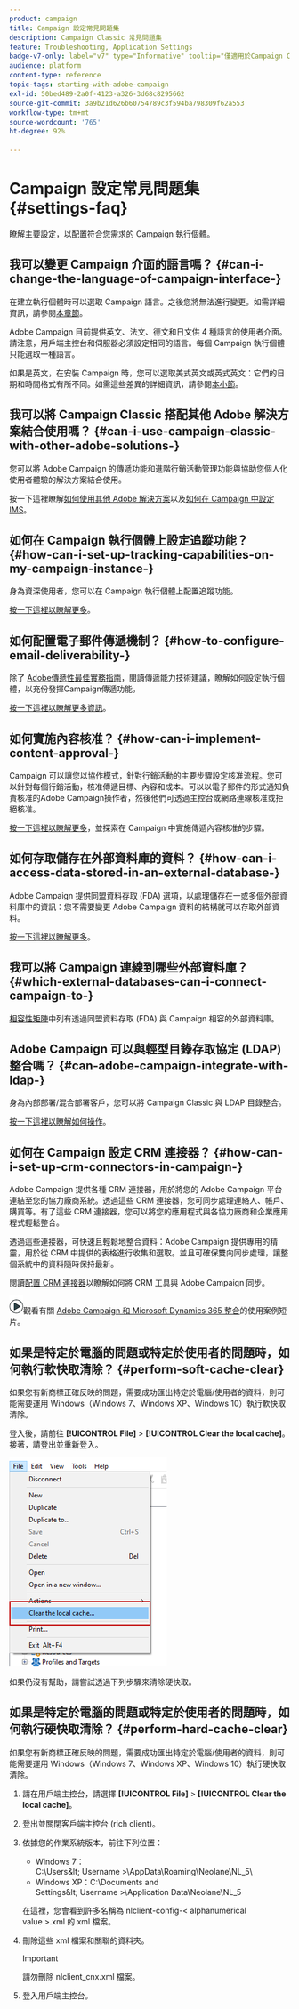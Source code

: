 ```yaml
---
product: campaign
title: Campaign 設定常見問題集
description: Campaign Classic 常見問題集
feature: Troubleshooting, Application Settings
badge-v7-only: label="v7" type="Informative" tooltip="僅適用於Campaign Classic v7"
audience: platform
content-type: reference
topic-tags: starting-with-adobe-campaign
exl-id: 50bed489-2a0f-4123-a326-3d68c8295662
source-git-commit: 3a9b21d626b60754789c3f594ba798309f62a553
workflow-type: tm+mt
source-wordcount: '765'
ht-degree: 92%

---
```


# Campaign 設定常見問題集 {#settings-faq}



瞭解主要設定，以配置符合您需求的 Campaign 執行個體。

## 我可以變更 Campaign 介面的語言嗎？ {#can-i-change-the-language-of-campaign-interface-}

在建立執行個體時可以選取 Campaign 語言。之後您將無法進行變更。如需詳細資訊，請參閱[本章節](../../installation/using/creating-an-instance-and-logging-on.md)。

Adobe Campaign 目前提供英文、法文、德文和日文供 4 種語言的使用者介面。請注意，用戶端主控台和伺服器必須設定相同的語言。每個 Campaign 執行個體只能選取一種語言。

如果是英文，在安裝 Campaign 時，您可以選取美式英文或英式英文：它們的日期和時間格式有所不同。如需這些差異的詳細資訊，請參閱[本小節](../../platform/using/adobe-campaign-workspace.md#date-and-time)。

## 我可以將 Campaign Classic 搭配其他 Adobe 解決方案結合使用嗎？ {#can-i-use-campaign-classic-with-other-adobe-solutions-}

您可以將 Adobe Campaign 的傳遞功能和進階行銷活動管理功能與協助您個人化使用者體驗的解決方案結合使用。

按一下這裡瞭解[如何使用其他 Adobe 解決方案](../../integrations/using/about-campaign-integrations.md)以及[如何在 Campaign 中設定 IMS](../../integrations/using/about-adobe-id.md)。

## 如何在 Campaign 執行個體上設定追蹤功能？ {#how-can-i-set-up-tracking-capabilities-on-my-campaign-instance-}

身為資深使用者，您可以在 Campaign 執行個體上配置追蹤功能。

[按一下這裡以瞭解更多](../../installation/using/deploying-an-instance.md#tracking-configuration)。

## 如何配置電子郵件傳遞機制？ {#how-to-configure-email-deliverability-}

除了 [Adobe傳遞性最佳實務指南](https://experienceleague.adobe.com/docs/deliverability-learn/deliverability-best-practice-guide/introduction.html?lang=zh-Hant)，閱讀傳遞能力技術建議，瞭解如何設定執行個體，以充份發揮Campaign傳遞功能。

[按一下這裡以瞭解更多資訊](../../delivery/using/about-deliverability.md)。

## 如何實施內容核准？ {#how-can-i-implement-content-approval-}

Campaign 可以讓您以協作模式，針對行銷活動的主要步驟設定核准流程。您可以針對每個行銷活動，核准傳遞目標、內容和成本。可以以電子郵件的形式通知負責核准的Adobe Campaign操作者，然後他們可透過主控台或網路連線核准或拒絕核准。

[按一下這裡以瞭解更多](../../campaign/using/marketing-campaign-approval.md#checking-and-approving-deliveries)，並探索在 Campaign 中實施傳遞內容核准的步驟。

## 如何存取儲存在外部資料庫的資料？ {#how-can-i-access-data-stored-in-an-external-database-}

Adobe Campaign 提供同盟資料存取 (FDA) 選項，以處理儲存在一或多個外部資料庫中的資訊：您不需要變更 Adobe Campaign 資料的結構就可以存取外部資料。

[按一下這裡以瞭解更多](../../installation/using/connecting-to-database.md)。

## 我可以將 Campaign 連線到哪些外部資料庫？ {#which-external-databases-can-i-connect-campaign-to-}

[相容性矩陣](../../rn/using/compatibility-matrix.md)中列有透過同盟資料存取 (FDA) 與 Campaign 相容的外部資料庫。

## Adobe Campaign 可以與輕型目錄存取協定 (LDAP) 整合嗎？ {#can-adobe-campaign-integrate-with-ldap-}

身為內部部署/混合部署客戶，您可以將 Campaign Classic 與 LDAP 目錄整合。

[按一下這裡以瞭解如何操作](../../installation/using/connecting-through-ldap.md)。

## 如何在 Campaign 設定 CRM 連接器？ {#how-can-i-set-up-crm-connectors-in-campaign-}

Adobe Campaign 提供各種 CRM 連接器，用於將您的 Adobe Campaign 平台連結至您的協力廠商系統。透過這些 CRM 連接器，您可同步處理連絡人、帳戶、購買等。有了這些 CRM 連接器，您可以將您的應用程式與各協力廠商和企業應用程式輕鬆整合。

透過這些連接器，可快速且輕鬆地整合資料：Adobe Campaign 提供專用的精靈，用於從 CRM 中提供的表格進行收集和選取。並且可確保雙向同步處理，讓整個系統中的資料隨時保持最新。

閱讀[配置 CRM 連接器](../../platform/using/crm-connectors.md)以瞭解如何將 CRM 工具與 Adobe Campaign 同步。

![](assets/do-not-localize/how-to-video.png)觀看有關 [Adobe Campaign 和 Microsoft Dynamics 365 整合](https://helpx.adobe.com/campaign/kt/acc/using/acc-integrate-dynamics365-with-acc-feature-video-set-up.html)的使用案例短片。

## 如果是特定於電腦的問題或特定於使用者的問題時，如何執行軟快取清除？ {#perform-soft-cache-clear}

如果您有新商標正確反映的問題，需要成功匯出特定於電腦/使用者的資料，則可能需要運用 Windows（Windows 7、Windows XP、Windows 10）執行軟快取清除。

登入後，請前往 **[!UICONTROL File]** > **[!UICONTROL Clear the local cache]**。接著，請登出並重新登入。

![](assets/faq_soft_cache.png)

如果仍沒有幫助，請嘗試透過下列步驟來清除硬快取。

## 如果是特定於電腦的問題或特定於使用者的問題時，如何執行硬快取清除？ {#perform-hard-cache-clear}

如果您有新商標正確反映的問題，需要成功匯出特定於電腦/使用者的資料，則可能需要運用 Windows（Windows 7、Windows XP、Windows 10）執行硬快取清除。

1. 請在用戶端主控台，請選擇 **[!UICONTROL File]** > **[!UICONTROL Clear the local cache]**。

1. 登出並關閉客戶端主控台 (rich client)。

1. 依據您的作業系統版本，前往下列位置：

   * Windows 7：C:\Users\&lt; Username >\AppData\Roaming\Neolane\NL_5\
   * Windows XP：C:\Documents and Settings\&lt; Username >\Application Data\Neolane\NL_5

   在這裡，您會看到許多名稱為 nlclient-config-&lt; alphanumerical value >.xml 的 xml 檔案。

1. 刪除這些 xml 檔案和關聯的資料夾。

   >[!IMPORTANT]
   >
   >請勿刪除 nlclient_cnx.xml 檔案。

1. 登入用戶端主控台。

